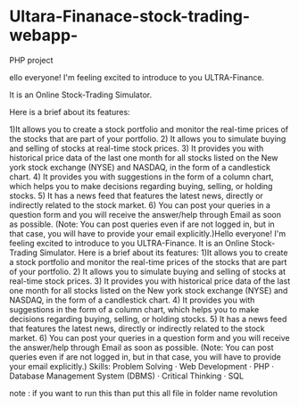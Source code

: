 # Ultara-Finanace-stock-trading-webapp-
PHP project

ello everyone! I'm feeling excited to introduce to you ULTRA-Finance.

It is an Online Stock-Trading Simulator. 

Here is a brief about its features:

1)It allows you to create a stock portfolio and monitor the real-time prices of the stocks that are part of your portfolio.
2) It allows you to simulate buying and selling of stocks at real-time stock prices.
3) It provides you with historical price data of the last one month for all stocks listed on the New york stock exchange (NYSE) and NASDAQ, in the form of a candlestick chart.
4) It provides you with suggestions in the form of a column chart, which helps you to make decisions regarding buying, selling, or holding stocks. 
5) It has a news feed that features the latest news, directly or indirectly related to the stock market.
6) You can post your queries in a question form and you will receive the answer/help through Email as soon as possible.
(Note: You can post queries even if are not logged in, but in that case, you will have to provide your email explicitly.)Hello everyone! I'm feeling excited to introduce to you ULTRA-Finance. It is an Online Stock-Trading Simulator. Here is a brief about its features: 1)It allows you to create a stock portfolio and monitor the real-time prices of the stocks that are part of your portfolio. 2) It allows you to simulate buying and selling of stocks at real-time stock prices. 3) It provides you with historical price data of the last one month for all stocks listed on the New york stock exchange (NYSE) and NASDAQ, in the form of a candlestick chart. 4) It provides you with suggestions in the form of a column chart, which helps you to make decisions regarding buying, selling, or holding stocks. 5) It has a news feed that features the latest news, directly or indirectly related to the stock market. 6) You can post your queries in a question form and you will receive the answer/help through Email as soon as possible. (Note: You can post queries even if are not logged in, but in that case, you will have to provide your email explicitly.)
Skills: Problem Solving · Web Development · PHP · Database Management System (DBMS) · Critical Thinking · SQL

note : if you want to run this than put this all file in folder name revolution 
